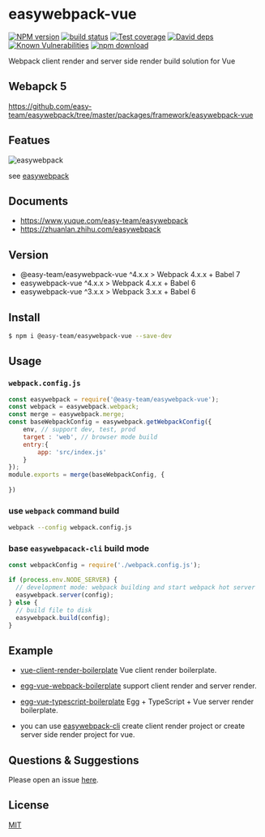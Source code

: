 # easywebpack-vue

[![NPM version][npm-image]][npm-url]
[![build status][travis-image]][travis-url]
[![Test coverage][codecov-image]][codecov-url]
[![David deps][david-image]][david-url]
[![Known Vulnerabilities][snyk-image]][snyk-url]
[![npm download][download-image]][download-url]

[npm-image]: https://img.shields.io/npm/v/easywebpack-vue.svg?style=flat-square
[npm-url]: https://npmjs.org/package/easywebpack-vue
[travis-image]: https://img.shields.io/travis/easy-team/easywebpack-vue.svg?style=flat-square
[travis-url]: https://travis-ci.org/easy-team/easywebpack-vue
[codecov-image]: https://img.shields.io/codecov/c/github/easy-team/easywebpack-vue.svg?style=flat-square
[codecov-url]: https://codecov.io/github/easy-team/easywebpack-vue?branch=master
[david-image]: https://img.shields.io/david/easy-team/easywebpack-vue.svg?style=flat-square
[david-url]: https://david-dm.org/easy-team/easywebpack-vue
[snyk-image]: https://snyk.io/test/npm/easywebpack-vue/badge.svg?style=flat-square
[snyk-url]: https://snyk.io/test/npm/easywebpack-vue
[download-image]: https://img.shields.io/npm/dm/easywebpack-vue.svg?style=flat-square
[download-url]: https://npmjs.org/package/easywebpack-vue

Webpack client render and server side render build solution for Vue

## Webapck 5 

https://github.com/easy-team/easywebpack/tree/master/packages/framework/easywebpack-vue

## Featues

![easywebpack](https://github.com/easy-team/easywebpack/blob/master/docs/images/easywebpack.png)

see [easywebpack](https://github.com/easy-team/easywebpack)

## Documents

- https://www.yuque.com/easy-team/easywebpack
- https://zhuanlan.zhihu.com/easywebpack

## Version

- @easy-team/easywebpack-vue ^4.x.x > Webpack 4.x.x + Babel 7 
- easywebpack-vue ^4.x.x > Webpack 4.x.x + Babel 6
- easywebpack-vue ^3.x.x > Webpack 3.x.x + Babel 6

## Install

```bash
$ npm i @easy-team/easywebpack-vue --save-dev
```

## Usage


### `webpack.config.js`

```js
const easywebpack = require('@easy-team/easywebpack-vue');
const webpack = easywebpack.webpack;
const merge = easywebpack.merge;
const baseWebpackConfig = easywebpack.getWebpackConfig({
    env, // support dev, test, prod 
    target : 'web', // browser mode build
    entry:{
        app: 'src/index.js'
    }
});
module.exports = merge(baseWebpackConfig, {
   
})
```

### use `webpack` command build

```bash
webpack --config webpack.config.js
```

### base `easywebpacack-cli` build mode

```js
const webpackConfig = require('./webpack.config.js');

if (process.env.NODE_SERVER) {
  // development mode: webpack building and start webpack hot server
  easywebpack.server(config);
} else {
  // build file to disk
  easywebpack.build(config);
}
```


## Example

- [vue-client-render-boilerplate](https://github.com/easy-team/easywebpack-cli-template/tree/master/boilerplate/vue) Vue client render boilerplate.

- [egg-vue-webpack-boilerplate](https://github.com/easy-team/egg-vue-webpack-boilerplate) support client render and server render.

- [egg-vue-typescript-boilerplate](https://github.com/easy-team/egg-vue-typescript-boilerplate) Egg + TypeScript + Vue server render boilerplate.

- you can use [easywebpack-cli](https://github.com/easy-team/easywebpack-cli) create client render project or create server side render project for vue.

## Questions & Suggestions

Please open an issue [here](https://github.com/easy-team/easywebpack-vue).

## License

[MIT](LICENSE)
